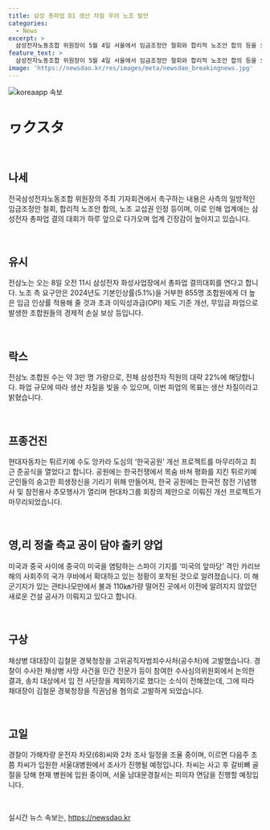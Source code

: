 ```yaml
---
title: 삼성 총파업 D1 생산 차질 우려 노조 발언
categories:
  - News
excerpt: >
  삼성전자노동조합 위원장이 5월 4일 서울에서 임금조정안 철회와 합리적 노조안 합의 등을 요구하며 촉구하고, 8일부터 총파업을 진행할 예정이며, 이에 따른 업계 긴장감과 반도체 업황에 부정적인 영향 우려로 주목받고 있다. 노조는 사측의 요구안 수용에 따라 추가로 2차 단체 행동에도 나설 방침이고, 파업으로 생산 차질이 우려된다. 그밖에 국민의힘 전당대회 관련성, 현대차의 한국공원 새단장, 미국과 중국 간 스파이 기지 확대, 경북경찰청의 불송치 관련 고발, 시청역 역주행 사고 운전자 면담에 대한 뉴스도 주목받고 있다. 
feature_text: >
  삼성전자노동조합 위원장이 5월 4일 서울에서 임금조정안 철회와 합리적 노조안 합의 등을 요구하며 촉구하고, 8일부터 총파업을 진행할 예정이며, 이에 따른 업계 긴장감과 반도체 업황에 부정적인 영향 우려로 주목받고 있다. 노조는 사측의 요구안 수용에 따라 추가로 2차 단체 행동에도 나설 방침이고, 파업으로 생산 차질이 우려된다. 그밖에 국민의힘 전당대회 관련성, 현대차의 한국공원 새단장, 미국과 중국 간 스파이 기지 확대, 경북경찰청의 불송치 관련 고발, 시청역 역주행 사고 운전자 면담에 대한 뉴스도 주목받고 있다. 
image: 'https://newsdao.kr/res/images/meta/newsdao_breakingnews.jpg'
---
```


<p><img src="https://newsdao.kr/res/images/meta/newsdao_breakingnews.jpg" alt="koreaapp 속보" /></p>

<h1 data-ke-size="size26">&#12526;&#12463;&#12473;&#12479;</h1>

<p data-ke-size="size16">&nbsp;</p>

<h2 data-ke-size="size26">&#45208;&#49464;</h2>

<p>전국삼성전자노동조합 위원장의 주최 기자회견에서 촉구하는 내용은 사측의 일방적인 임금조정안 철회, 합리적 노조안 합의, 노조 교섭권 인정 등이며, 이로 인해 업계에는 삼성전자 총파업 결의 대회가 하루 앞으로 다가오며 업계 긴장감이 높아지고 있습니다.</p>

<p data-ke-size="size16">&nbsp;</p>

<h2 data-ke-size="size26">&#50976;&#49884;</h2>

<p>전삼노는 오는 8일 오전 11시 삼성전자 화성사업장에서 총파업 결의대회를 연다고 합니다. 노조 측 요구안은 2024년도 기본인상률(5.1%)을 거부한 855명 조합원에게 더 높은 임금 인상률 적용해 줄 것과 초과 이익성과급(OPI) 제도 기준 개선, 무임금 파업으로 발생한 조합원들의 경제적 손실 보상 등입니다.</p>

<p data-ke-size="size16">&nbsp;</p>

<h2 data-ke-size="size26">&#46973;&#49828;</h2>

<p>전삼노 조합원 수는 약 3만 명 가량으로, 전체 삼성전자 직원의 대략 22%에 해당합니다. 파업 규모에 따라 생산 차질을 빚을 수 있으며, 이번 파업의 목표는 생산 차질이라고 밝혔습니다.</p>

<p data-ke-size="size16">&nbsp;</p>

<h2 data-ke-size="size26">&#54532;&#51333;&#44148;&#51652;</h2>

<p>현대자동차는 튀르키예 수도 앙카라 도심의 ‘한국공원’ 개선 프로젝트를 마무리하고 최근 준공식을 열었다고 합니다. 공원에는 한국전쟁에서 목숨 바쳐 평화를 지킨 튀르키예 군인들의 숭고한 희생정신을 기리기 위해 만들어져, 한국 공원에는 한국전 참전 기념행사 및 참전용사 추모행사가 열리며 현대차그룹 회장의 제안으로 이뤄진 개선 프로젝트가 마무리되었습니다.</p>

<p data-ke-size="size16">&nbsp;</p>

<h2 data-ke-size="size26">&#50689;,&#47532; &#51221;&#52636; &#52769;&#44368; &#44277;&#51060; &#45812;&#50556; &#52636;&#53412; &#50577;&#50629;</h2>

<p>미국과 중국 사이에 중국이 미국을 염탐하는 스파이 기지를 ‘미국의 앞마당’ 격인 카리브해의 사회주의 국가 쿠바에서 확대하고 있는 정황이 포착된 것으로 알려졌습니다. 미 해군기지가 있는 관타나모만에서 불과 110㎞가량 떨어진 곳에서 이전에 알려지지 않았던 새로운 건설 공사가 이뤄지고 있다고 합니다.</p>

<p data-ke-size="size16">&nbsp;</p>

<h2 data-ke-size="size26">&#44396;&#49345;</h2>

<p>채상병 대대장이 김철문 경북청장을 고위공직자범죄수사처(공수처)에 고발했습니다. 경찰이 수사한 채상병 사망 사건을 민간 전문가 등이 참여한 수사심의위원회에서 논의한 결과, 송치 대상에서 임 전 사단장을 제외하기로 했다는 소식이 전해졌는데, 그에 따라 채대장이 김철문 경북청장을 직권남용 혐의로 고발하게 되었습니다.</p>

<p data-ke-size="size16">&nbsp;</p>

<h2 data-ke-size="size26">&#44256;&#51068;</h2>

<p>경찰이 가해차량 운전자 차모(68)씨와 2차 조사 일정을 조율 중이며, 이르면 다음주 초 쯤 차씨가 입원한 서울대병원에서 조사가 진행될 예정입니다. 차씨는 사고 후 갈비뼈 골절을 당해 현재 병원에 입원 중이며, 서울 남대문경찰서는 피의자 면담을 진행할 예정입니다.</p>

<p data-ke-size="size16">&nbsp;</p>
실시간 뉴스 속보는, <a href="https://newsdao.kr" rel="dofollow">https://newsdao.kr</a>


